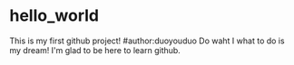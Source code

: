 # hello_world
This is my first github project!
#author:duoyouduo 
Do waht I what to do is my dream! 
I'm glad to be here to learn github.


